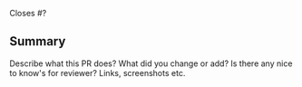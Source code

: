Closes #?

## Summary
Describe what this PR does? What did you change or add? Is there any nice to know's for reviewer? Links, screenshots etc.

